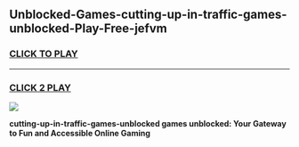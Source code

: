 
## Unblocked-Games-cutting-up-in-traffic-games-unblocked-Play-Free-jefvm
<h3>
<a href="https://premium76.site?title=cutting-up-in-traffic-games-unblocked&ref=20A">CLICK TO PLAY</a></h3>
<hr>

<h3>
<a href="https://premium76.site?title=cutting-up-in-traffic-games-unblocked&ref=20A">CLICK 2 PLAY</a>
  
</h3>

<a href="https://premium76.site?title=cutting-up-in-traffic-games-unblocked&ref=20A"><img src="https://clearcache.store/games.png"></a>


**cutting-up-in-traffic-games-unblocked games unblocked: Your Gateway to Fun and Accessible Online Gaming**

